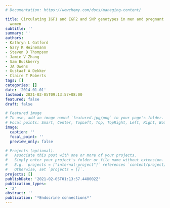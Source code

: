 ```yaml
---
# Documentation: https://wowchemy.com/docs/managing-content/

title: Circulating IGF1 and IGF2 and SNP genotypes in men and pregnant and non-pregnant
  women
subtitle: ''
summary: ''
authors:
- Kathryn L Gatford
- Gary K Heinemann
- Steven D Thompson
- Jamie V Zhang
- Sam Buckberry
- JA Owens
- Gustaaf A Dekker
- Claire T Roberts
tags: []
categories: []
date: '2014-01-01'
lastmod: 2021-02-05T09:13:57+08:00
featured: false
draft: false

# Featured image
# To use, add an image named `featured.jpg/png` to your page's folder.
# Focal points: Smart, Center, TopLeft, Top, TopRight, Left, Right, BottomLeft, Bottom, BottomRight.
image:
  caption: ''
  focal_point: ''
  preview_only: false

# Projects (optional).
#   Associate this post with one or more of your projects.
#   Simply enter your project's folder or file name without extension.
#   E.g. `projects = ["internal-project"]` references `content/project/deep-learning/index.md`.
#   Otherwise, set `projects = []`.
projects: []
publishDate: '2021-02-05T01:13:57.448002Z'
publication_types:
- '2'
abstract: ''
publication: '*Endocrine connections*'
---
```

